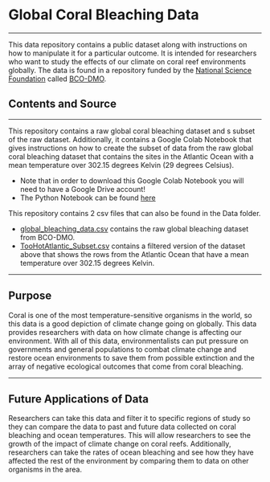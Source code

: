 # **Global Coral Bleaching Data**


---
This data repository contains a public dataset along with instructions on how to manipulate it for a particular outcome. It is intended for researchers who want to study the effects of our climate on coral reef environments globally. The data is found in a repository funded by the [National Science Foundation](https://www.nsf.gov/) called [BCO-DMO](https://www.bco-dmo.org/dataset/773466).


## **Contents and Source**


---

This repository contains a raw global coral bleaching dataset and s subset of the raw dataset. Additionally, it contains a Google Colab Notebook that gives instructions on how to create the subset of data from the raw global coral bleaching dataset that contains the sites in the Atlantic Ocean with a mean temperature over 302.15 degrees Kelvin (29 degrees Celsius). 


* Note that in order to download this Google Colab Notebook you will need to have a Google Drive account!
* The Python Notebook can be found [here](https://colab.research.google.com/drive/1nMsS05bNzz8i-NhhZlGrUptB9BgrykL5?usp=sharing)

This repository contains 2 csv files that can also be found in the Data folder.


*   [global_bleaching_data.csv](https://drive.google.com/file/d/1w51og8CfP_Q-5Ov89z3_o3DRoBFeZrgR/view?usp=sharing) contains the raw global bleaching dataset from BCO-DMO.
*   [TooHotAtlantic_Subset.csv](https://drive.google.com/file/d/1I5illrr4bidbGfRCCm7N4o9Fu132ROVx/view?usp=sharing) contains a filtered version of the dataset above that shows the rows from the Atlantic Ocean that have a mean temperature over 302.15 degrees Kelvin.


---

## **Purpose**
 Coral is one of the most temperature-sensitive organisms in the world, so this data is a good depiction of climate change going on globally. This data provides researchers with data on how climate change is affecting our environment. With all of this data, environmentalists can put pressure on governments and general populations to combat climate change and restore ocean environments to save them from possible extinction and the array of negative ecological outcomes that come from coral bleaching.


---
## **Future Applications of Data**

Researchers can take this data and filter it to specific regions of study so they can compare the data to past and future data collected on coral bleaching and ocean temperatures. This will allow researchers to see the growth of the impact of climate change on coral reefs. Additionally, researchers can take the rates of ocean bleaching and see how they have affected the rest of the environment by comparing them to data on other organisms in the area. 



